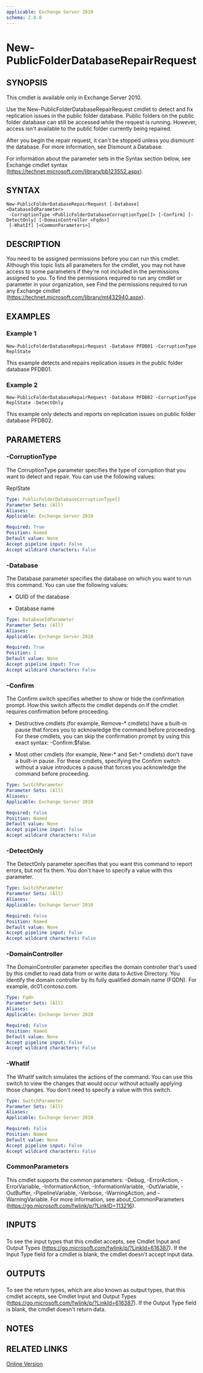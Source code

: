 ```yaml
---
applicable: Exchange Server 2010
schema: 2.0.0
---
```


# New-PublicFolderDatabaseRepairRequest

## SYNOPSIS
This cmdlet is available only in Exchange Server 2010.

Use the New-PublicFolderDatabaseRepairRequest cmdlet to detect and fix replication issues in the public folder database. Public folders on the public folder database can still be accessed while the request is running. However, access isn't available to the public folder currently being repaired.

After you begin the repair request, it can't be stopped unless you dismount the database. For more information, see Dismount a Database.

For information about the parameter sets in the Syntax section below, see Exchange cmdlet syntax (https://technet.microsoft.com/library/bb123552.aspx).

## SYNTAX

```
New-PublicFolderDatabaseRepairRequest [-Database] <DatabaseIdParameter>
 -CorruptionType <PublicFolderDatabaseCorruptionType[]> [-Confirm] [-DetectOnly] [-DomainController <Fqdn>]
 [-WhatIf] [<CommonParameters>]
```

## DESCRIPTION
You need to be assigned permissions before you can run this cmdlet. Although this topic lists all parameters for the cmdlet, you may not have access to some parameters if they're not included in the permissions assigned to you. To find the permissions required to run any cmdlet or parameter in your organization, see Find the permissions required to run any Exchange cmdlet (https://technet.microsoft.com/library/mt432940.aspx).

## EXAMPLES

### Example 1
```
New-PublicFolderDatabaseRepairRequest -Database PFDB01 -CorruptionType ReplState
```

This example detects and repairs replication issues in the public folder database PFDB01.

### Example 2
```
New-PublicFolderDatabaseRepairRequest -Database PFDB02 -CorruptionType ReplState -DetectOnly
```

This example only detects and reports on replication issues on public folder database PFDB02.

## PARAMETERS

### -CorruptionType
The CorruptionType parameter specifies the type of corruption that you want to detect and repair. You can use the following values:

ReplState

```yaml
Type: PublicFolderDatabaseCorruptionType[]
Parameter Sets: (All)
Aliases:
Applicable: Exchange Server 2010

Required: True
Position: Named
Default value: None
Accept pipeline input: False
Accept wildcard characters: False
```

### -Database
The Database parameter specifies the database on which you want to run this command. You can use the following values:

- GUID of the database

- Database name

```yaml
Type: DatabaseIdParameter
Parameter Sets: (All)
Aliases:
Applicable: Exchange Server 2010

Required: True
Position: 1
Default value: None
Accept pipeline input: True
Accept wildcard characters: False
```

### -Confirm
The Confirm switch specifies whether to show or hide the confirmation prompt. How this switch affects the cmdlet depends on if the cmdlet requires confirmation before proceeding.

- Destructive cmdlets (for example, Remove-* cmdlets) have a built-in pause that forces you to acknowledge the command before proceeding. For these cmdlets, you can skip the confirmation prompt by using this exact syntax: -Confirm:$false.

- Most other cmdlets (for example, New-* and Set-* cmdlets) don't have a built-in pause. For these cmdlets, specifying the Confirm switch without a value introduces a pause that forces you acknowledge the command before proceeding.

```yaml
Type: SwitchParameter
Parameter Sets: (All)
Aliases:
Applicable: Exchange Server 2010

Required: False
Position: Named
Default value: None
Accept pipeline input: False
Accept wildcard characters: False
```

### -DetectOnly
The DetectOnly parameter specifies that you want this command to report errors, but not fix them. You don't have to specify a value with this parameter.

```yaml
Type: SwitchParameter
Parameter Sets: (All)
Aliases:
Applicable: Exchange Server 2010

Required: False
Position: Named
Default value: None
Accept pipeline input: False
Accept wildcard characters: False
```

### -DomainController
The DomainController parameter specifies the domain controller that's used by this cmdlet to read data from or write data to Active Directory. You identify the domain controller by its fully qualified domain name (FQDN). For example, dc01.contoso.com.

```yaml
Type: Fqdn
Parameter Sets: (All)
Aliases:
Applicable: Exchange Server 2010

Required: False
Position: Named
Default value: None
Accept pipeline input: False
Accept wildcard characters: False
```

### -WhatIf
The WhatIf switch simulates the actions of the command. You can use this switch to view the changes that would occur without actually applying those changes. You don't need to specify a value with this switch.

```yaml
Type: SwitchParameter
Parameter Sets: (All)
Aliases:
Applicable: Exchange Server 2010

Required: False
Position: Named
Default value: None
Accept pipeline input: False
Accept wildcard characters: False
```

### CommonParameters
This cmdlet supports the common parameters: -Debug, -ErrorAction, -ErrorVariable, -InformationAction, -InformationVariable, -OutVariable, -OutBuffer, -PipelineVariable, -Verbose, -WarningAction, and -WarningVariable. For more information, see about_CommonParameters (https://go.microsoft.com/fwlink/p/?LinkID=113216).

## INPUTS

###  
To see the input types that this cmdlet accepts, see Cmdlet Input and Output Types (https://go.microsoft.com/fwlink/p/?LinkId=616387). If the Input Type field for a cmdlet is blank, the cmdlet doesn't accept input data.

## OUTPUTS

###  
To see the return types, which are also known as output types, that this cmdlet accepts, see Cmdlet Input and Output Types (https://go.microsoft.com/fwlink/p/?LinkId=616387). If the Output Type field is blank, the cmdlet doesn't return data.

## NOTES

## RELATED LINKS

[Online Version](https://technet.microsoft.com/library/9ad7ebc3-4a12-4af7-bbdf-ae1a6c2a7a84.aspx)

